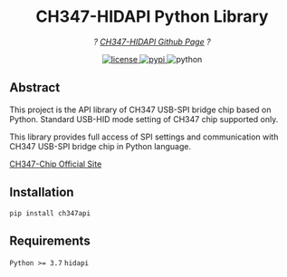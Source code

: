 <!-- markdownlint-disable MD033 MD036 MD041 -->

<div align="center">

# CH347-HIDAPI Python Library

_? [CH347-HIDAPI Github Page](https://github.com/i2cy/ch347-hidapi) ?_

</div>

<p align="center">
  <a href="https://github.com/i2cy/ch347-hidapi/master/LICENSE">
    <img src="https://img.shields.io/github/license/i2cy/ch347-hidapi.svg" alt="license">
  </a>
  <a href="https://pypi.python.org/pypi/ch347api">
    <img src="https://img.shields.io/pypi/v/ch347api.svg" alt="pypi">
  </a>
  <img src="https://img.shields.io/badge/python-3.7+-blue.svg" alt="python">
</p>

## Abstract
This project is the API library of CH347 USB-SPI bridge chip based on Python.
Standard USB-HID mode setting of CH347 chip supported only.

This library provides full access of SPI settings and communication with CH347 USB-SPI 
bridge chip in Python language.

[CH347-Chip Official Site](https://www.wch.cn/products/CH347.html)

## Installation
`pip install ch347api`

## Requirements
`Python >= 3.7`
`hidapi`
